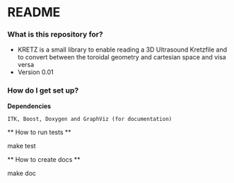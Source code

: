 # README #

### What is this repository for? ###

* KRETZ is a small library to enable reading a 3D Ultrasound Kretzfile and to convert between the toroidal geometry and cartesian space and visa versa 
* Version 0.01

### How do I get set up? ###

**Dependencies**

`ITK, Boost, Doxygen and GraphViz (for documentation)`

** How to run tests **

make test

** How to create docs **

make doc